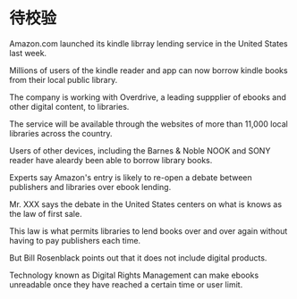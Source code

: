 # 待校验

Amazon.com launched its kindle librray lending service in the United States last week.

Millions of users of the kindle reader and app can now borrow kindle books from their local public library.

The company is working with Overdrive, a leading suppplier of ebooks and other digital content, to libraries.

The service will be available through the websites of more than 11,000 local libraries across the country.

Users of other devices, including the Barnes & Noble NOOK and SONY reader have aleardy been able to borrow library books.

Experts say Amazon's entry is likely to re-open a debate between publishers and libraries over ebook lending.

Mr. XXX says the debate in the United States centers on what is knows as the law of first sale.

This law is what permits libraries to lend books over and over again without having to pay publishers each time.

But Bill Rosenblack points out that it does not include digital products.

Technology known as Digital Rights Management can make ebooks unreadable once they have reached a certain time or user limit.
